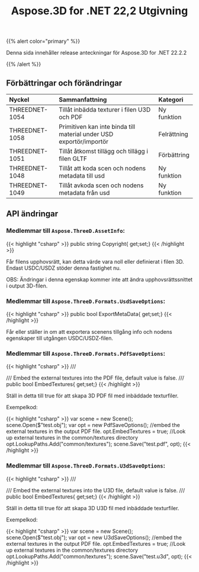 ﻿---
title: Aspose.3D for .NET 22,2 Utgivning
type: docs
weight: 11
url: /sv/net/aspose-3d-for-net-22-2-release-notes/
---
{{% alert color="primary" %}}

Denna sida innehåller release anteckningar för Aspose.3D for .NET 22.2.2

{{% /alert %}}
## **Förbättringar och förändringar**

|**Nyckel**|**Sammanfattning**|**Kategori**|
|:- |:- |:- |
|THREEDNET-1054 |Tillåt inbädda texturer i filen U3D och PDF|Ny funktion|
|THREEDNET-1058 |Primitiven kan inte binda till material under USD exportör/importör|Felrättning|
|THREEDNET-1051 |Tillåt åtkomst tillägg och tillägg i filen GLTF|Förbättring|
|THREEDNET-1048 |Tillåt att koda scen och nodens metadata till usd|Ny funktion|
|THREEDNET-1049 |Tillåt avkoda scen och nodens metadata från usd|Ny funktion|

## API ändringar ##


### Medlemmar till `Aspose.ThreeD.AssetInfo`:

{{< highlight "csharp" >}}
        public string Copyright{ get;set;}
{{< /highlight >}}

Får filens upphovsrätt, kan detta värde vara noll eller definierat i filen 3D.
Endast USDC/USDZ stöder denna fastighet nu.

OBS: Ändringar i denna egenskap kommer inte att ändra upphovsrättssnittet i output 3D-filen.


### Medlemmar till `Aspose.ThreeD.Formats.UsdSaveOptions`:

{{< highlight "csharp" >}}
        public bool ExportMetaData{ get;set;}
{{< /highlight >}}

Får eller ställer in om att exportera scenens tillgång info och nodens egenskaper till utgången USDC/USDZ-filen.



### Medlemmar till `Aspose.ThreeD.Formats.PdfSaveOptions`:

{{< highlight "csharp" >}}
        /// <summary>
        /// Embed the external textures into the PDF file, default value is false.
        /// </summary>
        public bool EmbedTextures{ get;set;}
{{< /highlight >}}

Ställ in detta till true för att skapa 3D PDF fil med inbäddade texturfiler.

Exempelkod:

{{< highlight "csharp" >}}
        var scene = new Scene();
        scene.Open($"test.obj");
        var opt = new PdfSaveOptions();
        //embed the external textures in the output PDF file.
        opt.EmbedTextures = true;
        //Look up external textures in the  common/textures directory
        opt.LookupPaths.Add("common/textures");
        scene.Save("test.pdf", opt);
{{< /highlight >}}


### Medlemmar till `Aspose.ThreeD.Formats.U3dSaveOptions`:

{{< highlight "csharp" >}}
        /// <summary>
        /// Embed the external textures into the U3D file, default value is false.
        /// </summary>
        public bool EmbedTextures{ get;set;}
{{< /highlight >}}

Ställ in detta till true för att skapa 3D U3D fil med inbäddade texturfiler.

Exempelkod:

{{< highlight "csharp" >}}
        var scene = new Scene();
        scene.Open($"test.obj");
        var opt = new U3dSaveOptions();
        //embed the external textures in the output PDF file.
        opt.EmbedTextures = true;
        //Look up external textures in the  common/textures directory
        opt.LookupPaths.Add("common/textures");
        scene.Save("test.u3d", opt);
{{< /highlight >}}



